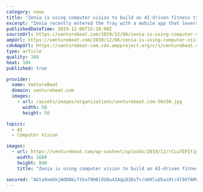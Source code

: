 ```yaml
---
category: news
title: "Zenia is using computer vision to build an AI-driven fitness trainer"
excerpt: "Zenia recently entered the fray with a mobile app that leverages machine learning, computer vision, and motion tracking with the promise of helping improve your yoga poses. The company calls it “the world’s first AI-powered yoga assistant,” and plans ..."
publishedDateTime: 2019-12-06T15:16:00Z
sourceUrl: https://venturebeat.com/2019/12/06/zenia-is-using-computer-vision-to-build-an-ai-driven-fitness-trainer/
ampUrl: https://venturebeat.com/2019/12/06/zenia-is-using-computer-vision-to-build-an-ai-driven-fitness-trainer/amp/
cdnAmpUrl: https://venturebeat-com.cdn.ampproject.org/c/s/venturebeat.com/2019/12/06/zenia-is-using-computer-vision-to-build-an-ai-driven-fitness-trainer/amp/
type: article
quality: 104
heat: 104
published: true

provider:
  name: VentureBeat
  domain: venturebeat.com
  images:
    - url: /assets/images/organizations/venturebeat.com-50x50.jpg
      width: 50
      height: 50

topics:
  - AI
  - Computer Vision

images:
  - url: https://venturebeat.com/wp-content/uploads/2019/12/rCLu7EPIt1g-1.jpg?fit=1680%2C840&amp;strip=all
    width: 1680
    height: 840
    title: "Zenia is using computer vision to build an AI-driven fitness trainer"

secured: "AGta9xmbkjWdDNkLftku79H0lXUOu41AqLD3QvT+/oHXluU5ai0t/4l9XfAMqrzY7T074/78pDDWGyLFp8JrUpVd9liFeUClNoHNn6uEs3dSBvH8sO6bTTXCWc6qSmeBFawI/ocSm78GeYzZKxPr26o8ozt/YPskM+Cfp/PLWYxJdCt9hYELDu7ss4EaEGaR2jhUpwB06J8FVsyLrWujbNTobMX4d+OVXXUWpbmXL0o5OhtxLSoE5n7NIADHHnI5FKmgxPWJh6LExDBmTIQtQA==;JHMA4CPTK+jn5/M5k4/fuQ=="
---
```



